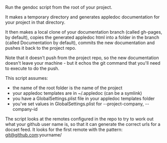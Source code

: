 Run the gendoc script from the root of your project.

It makes a temporary directory and generates appledoc documentation for your project in that directory.

It then makes a local clone of your documentation branch (called gh-pages, by default), copies the generated appledoc html into a folder in the branch (called Documentation by default), commits the new documentation and pushes it back to the project repo.

Note that it doesn't push from the project repo, so the new documentation doesn't leave
your machine - but it echos the git command that you'll need to execute to do the push.

This script assumes:
- the name of the root folder is the name of the project
- your appledoc templates are in ~/.appledoc (can be a symlink)
- you have a GlobalSettings.plist file in your appledoc templates folder
- you've set values in GlobalSettings.plist for --project-company, --company-id

The script looks at the remotes configured in the repo to try to work out what your github
user name is, so that it can generate the correct urls for a docset feed.
It looks for the first remote with the pattern: git@github.com:yourname/
